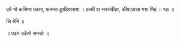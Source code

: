 एते भो कसिणा फासा, फरुसा दुरहियासया । 
हत्थी वा सरसंवीता, कीवाऽवसा गया मिहं ॥ १७ ॥

त्ति बेमि ॥ 

॥ पढमं उदेसो समत्तो ॥ 